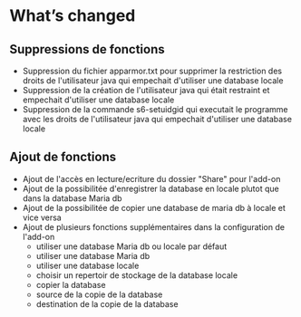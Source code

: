 # What’s changed

## Suppressions de fonctions

- Suppression du fichier apparmor.txt pour supprimer la restriction des droits
de l'utilisateur java qui empechait d'utiliser une database locale
- Suppression de la création de l'utilisateur java qui était restraint
et empechait d'utiliser une database locale
- Suppression de la commande s6-setuidgid qui executait le programme avec les
droits de l'utilisateur java qui empechait d'utiliser une database locale

## Ajout de fonctions

- Ajout de l'accès en lecture/ecriture du dossier "Share" pour l'add-on
- Ajout de la possibilitée d'enregistrer la database en locale plutot que
dans la database Maria db
- Ajout de la possibilitée de copier une database de maria db à locale et vice versa
- Ajout de plusieurs fonctions supplémentaires dans la configuration de l'add-on
  - utiliser une database Maria db ou locale par défaut
  - utiliser une database Maria db
  - utiliser une database locale
  - choisir un repertoir de stockage de la database locale
  - copier la database
  - source de la copie de la database
  - destination de la copie de la database
